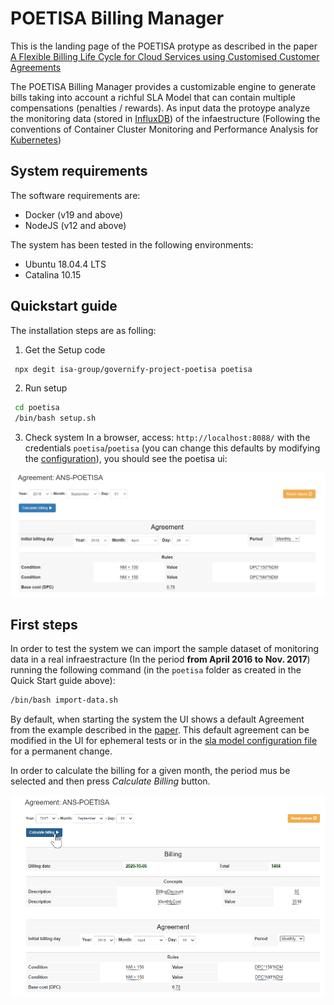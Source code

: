 # POETISA Billing Manager

This is the landing page of the POETISA protype as described in the paper [A Flexible Billing Life Cycle for Cloud Services using Customised Customer Agreements](https://isa-group.github.io/2020-10-billing-lifecycle/)


The POETISA Billing Manager provides a customizable engine to generate bills taking into account a richful SLA Model that can contain multiple compensations (penalties / rewards). As input data the protoype analyze the monitoring data (stored in [InfluxDB](https://github.com/influxdata/influxdb)) of the infaestructure (Following the conventions of Container Cluster Monitoring and Performance Analysis for [Kubernetes](https://github.com/kubernetes/kubernetes))



## System requirements

The software requirements are:
- Docker (v19 and above)
- NodeJS (v12 and above)

The system has been tested in the following environments:
 - Ubuntu 18.04.4 LTS
 - Catalina 10.15


## Quickstart guide

The installation steps are as folling: 

1.  Get the Setup code
```bash
 npx degit isa-group/governify-project-poetisa poetisa
```

2. Run setup
```bash
 cd poetisa
 /bin/bash setup.sh
```

3. Check system
In a browser, access: `http://localhost:8088/` with the credentials `poetisa`/`poetisa` (you can change this defaults by modifying the [configuration](https://github.com/isa-group/governify-project-poetisa-render/blob/master/src/backend/configurations/config.yaml)), you should see the poetisa ui: 

![POETISA User Interface](./images/poetisa-ui.png)




## First steps

In order to test the system we can import the sample dataset of monitoring data in a real infraestracture (In the period **from April 2016 to Nov. 2017**) running the following command (in the `poetisa` folder as created in the Quick Start guide above):
```bash
/bin/bash import-data.sh
```

By default, when starting the system the UI shows a default Agreement from the example described in the [paper](https://isa-group.github.io/2020-10-billing-lifecycle/). This default agreement can be modified in the UI for ephemeral tests or in the [sla model configuration file](https://github.com/isa-group/governify-project-poetisa-render/blob/master/src/frontend/index/model.json) for a permanent change.

In order to calculate the billing for a given month, the period mus be selected and then press *Calculate Billing* button.

![POETISA User Interface](./images/poetisa-ui-calc.png)
